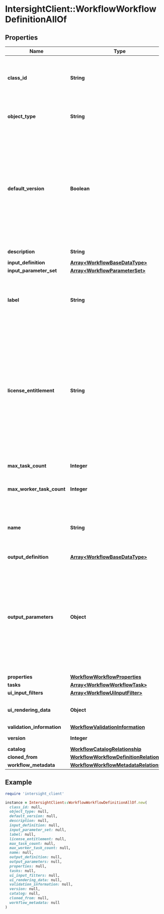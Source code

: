 # IntersightClient::WorkflowWorkflowDefinitionAllOf

## Properties

| Name | Type | Description | Notes |
| ---- | ---- | ----------- | ----- |
| **class_id** | **String** | The fully-qualified name of the instantiated, concrete type. This property is used as a discriminator to identify the type of the payload when marshaling and unmarshaling data. | [default to &#39;workflow.WorkflowDefinition&#39;] |
| **object_type** | **String** | The fully-qualified name of the instantiated, concrete type. The value should be the same as the &#39;ClassId&#39; property. | [default to &#39;workflow.WorkflowDefinition&#39;] |
| **default_version** | **Boolean** | When true this will be the workflow version that is used when a specific workflow definition version is not specified. The default version is used when user executes a workflow without specifying a version or when workflow is included in another workflow without a specific version. The very first workflow definition created with a name will be set as the default version, after that user can explicitly set any version of the workflow definition as the default version. | [optional] |
| **description** | **String** | The description for this workflow. | [optional] |
| **input_definition** | [**Array&lt;WorkflowBaseDataType&gt;**](WorkflowBaseDataType.md) |  | [optional] |
| **input_parameter_set** | [**Array&lt;WorkflowParameterSet&gt;**](WorkflowParameterSet.md) |  | [optional] |
| **label** | **String** | A user friendly short name to identify the workflow. Label can only contain letters (a-z, A-Z), numbers (0-9), hyphen (-), period (.), colon (:), space ( ), forward slash (/), or an underscore (_). | [optional] |
| **license_entitlement** | **String** | License entitlement required to run this workflow. It is calculated based on the highest license requirement of all its tasks. * &#x60;Base&#x60; - Base as a License type. It is default license type. * &#x60;Essential&#x60; - Essential as a License type. * &#x60;Standard&#x60; - Standard as a License type. * &#x60;Advantage&#x60; - Advantage as a License type. * &#x60;Premier&#x60; - Premier as a License type. * &#x60;IWO-Essential&#x60; - IWO-Essential as a License type. * &#x60;IWO-Advantage&#x60; - IWO-Advantage as a License type. * &#x60;IWO-Premier&#x60; - IWO-Premier as a License type. | [optional][readonly][default to &#39;Base&#39;] |
| **max_task_count** | **Integer** | The maximum number of tasks that can be executed on this workflow. | [optional][readonly] |
| **max_worker_task_count** | **Integer** | The maximum number of external (worker) tasks that can be executed on this workflow. | [optional][readonly] |
| **name** | **String** | The name for this workflow. You can have multiple versions of the workflow with the same name. Name can only contain letters (a-z, A-Z), numbers (0-9), hyphen (-), period (.) or an underscore (_). | [optional] |
| **output_definition** | [**Array&lt;WorkflowBaseDataType&gt;**](WorkflowBaseDataType.md) |  | [optional] |
| **output_parameters** | **Object** | The output mappings for the workflow. The outputs for workflows will generally be task output variables that we want to export out at the end of the workflow. The format to specify the mapping is &#39;${Source.output.JsonPath}&#39;, where &#39;Source&#39; is the name of the task within the workflow. Any task output can be mapped to a workflow output as long as the types are compatible. It&#39;s followed by a JSON path expression to extract JSON fragment from source&#39;s output. | [optional] |
| **properties** | [**WorkflowWorkflowProperties**](WorkflowWorkflowProperties.md) |  | [optional] |
| **tasks** | [**Array&lt;WorkflowWorkflowTask&gt;**](WorkflowWorkflowTask.md) |  | [optional] |
| **ui_input_filters** | [**Array&lt;WorkflowUiInputFilter&gt;**](WorkflowUiInputFilter.md) |  | [optional] |
| **ui_rendering_data** | **Object** | This will hold the data needed for workflow to be rendered in the user interface. | [optional] |
| **validation_information** | [**WorkflowValidationInformation**](WorkflowValidationInformation.md) |  | [optional] |
| **version** | **Integer** | The version of the workflow to support multiple versions. | [optional][default to 1] |
| **catalog** | [**WorkflowCatalogRelationship**](WorkflowCatalogRelationship.md) |  | [optional] |
| **cloned_from** | [**WorkflowWorkflowDefinitionRelationship**](WorkflowWorkflowDefinitionRelationship.md) |  | [optional] |
| **workflow_metadata** | [**WorkflowWorkflowMetadataRelationship**](WorkflowWorkflowMetadataRelationship.md) |  | [optional] |

## Example

```ruby
require 'intersight_client'

instance = IntersightClient::WorkflowWorkflowDefinitionAllOf.new(
  class_id: null,
  object_type: null,
  default_version: null,
  description: null,
  input_definition: null,
  input_parameter_set: null,
  label: null,
  license_entitlement: null,
  max_task_count: null,
  max_worker_task_count: null,
  name: null,
  output_definition: null,
  output_parameters: null,
  properties: null,
  tasks: null,
  ui_input_filters: null,
  ui_rendering_data: null,
  validation_information: null,
  version: null,
  catalog: null,
  cloned_from: null,
  workflow_metadata: null
)
```

